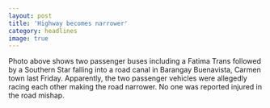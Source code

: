 ```yaml
---
layout: post
title: 'Highway becomes narrower'
category: headlines
image: true
---
```


Photo above shows two passenger buses including a Fatima Trans followed by a Southern Star falling into a road canal in Barangay Buenavista, Carmen town last Friday. Apparently, the two passenger vehicles were allegedly racing each other making the road narrower. No one was reported injured in the road mishap.